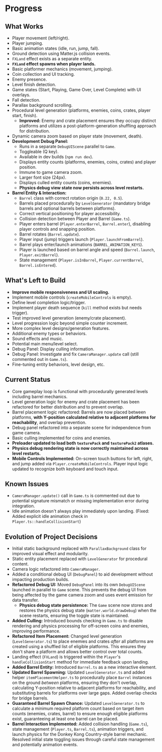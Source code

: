 # Progress

## What Works

- Player movement (left/right).
- Player jumping.
- Basic animation states (idle, run, jump, fall).
- Ground detection using Matter.js collision events.
- `FXLand` effect exists as a separate entity.
- **`FXLand` effect spawns when player lands.**
- Basic platformer mechanics (movement, jumping).
- Coin collection and UI tracking.
- Enemy presence.
- Level finish detection.
- Game states (Start, Playing, Game Over, Level Complete) with UI overlays.
- Fall detection.
- Parallax background scrolling.
- Procedural level generation (platforms, enemies, coins, crates, player start, finish).
  - **Improved:** Enemy and crate placement ensures they occupy distinct platforms and utilizes a post-platform-generation shuffling approach for distribution.
- Dynamic camera zoom based on player state (movement, death).
- **Development Debug Panel:**
  - Runs in a separate `DebugUIScene` parallel to `Game`.
  - Toggleable (Q key).
  - Available in dev builds (`npm run dev`).
  - Displays entity counts (platforms, enemies, coins, crates) and player position.
  - Immune to game camera zoom.
  - Larger font size (24px).
  - Displays culled entity counts (coins, enemies).
  - **Physics debug view state now persists across level restarts.**
- **Barrel Entity & Interaction:**
  - `Barrel` class with correct rotation origin (`0.22, 0.5`).
  - Barrels placed procedurally by `LevelGenerator` (mandatory bridge barrels and optional barrels between platforms).
  - Correct vertical positioning for player accessibility.
  - Collision detection between Player and Barrel (`Game.ts`).
  - Player enters barrel (`Player.enterBarrel`, `Barrel.enter`), disabling player controls and snapping position.
  - Barrel rotates (`Barrel.update`).
  - Player input (jump) triggers launch (`Player.launchFromBarrel`).
  - Barrel plays enter/launch animations (`BARREL_ANIMATION_KEYS`).
  - Player is launched based on barrel angle and speed (`Barrel.launch`, `Player.exitBarrel`).
  - State management (`Player.isInBarrel`, `Player.currentBarrel`, `Barrel.isEntered`).

## What's Left to Build

- **Improve mobile responsiveness and UI scaling.**
- Implement mobile controls (`createMobileControls` is empty).
- Define level completion logic/trigger.
- Implement player death sequence (`kill` method exists but needs trigger).
- Test improved level generation (enemy/crate placement).
- Level progression logic beyond simple counter increment.
- More complex level designs/generation features.
- Additional enemy types or behaviors.
- Sound effects and music.
- Potential main menu/level select.
- Debug Panel: Display culling information.
- Debug Panel: Investigate and fix `CameraManager.update` call (still commented out in `Game.ts`).
- Fine-tuning entity behaviors, level design, etc.

## Current Status

- Core gameplay loop is functional with procedurally generated levels including barrel mechanics.
- Level generation logic for enemy and crate placement has been refactored for better distribution and to prevent overlap.
- Barrel placement logic refactored: Barrels are now placed between platforms, **with Y-position calculated relative to adjacent platforms for reachability**, and overlap prevention.
- Debug panel refactored into a separate scene for independence from game camera.
- Basic culling implemented for coins and enemies.
- **Preloader updated to load both `texturePack` and `texturePack2` atlases.**
- **Physics debug rendering state is now correctly maintained across level restarts.**
- **Mobile Controls Implemented:** On-screen touch buttons for left, right, and jump added via `Player.createMobileControls`. Player input logic updated to recognize both keyboard and touch input.

## Known Issues

- `CameraManager.update()` call in `Game.ts` is commented out due to potential signature mismatch or missing implementation error during integration.
- Idle animation doesn't always play immediately upon landing. (Fixed: Added explicit idle animation check in `Player.ts::handleCollisionStart`)

## Evolution of Project Decisions

- Initial static background replaced with `ParallaxBackground` class for improved visual effect and modularity.
- Static entity placement replaced with `LevelGenerator` for procedural content.
- Camera logic refactored into `CameraManager`.
- Added a conditional debug UI (`DebugPanel`) to aid development without impacting production builds.
- **Refactored Debug UI:** Moved `DebugPanel` into its own `DebugUIScene` launched in parallel to `Game` scene. This prevents the debug UI from being affected by the game camera zoom and uses event emission for data transfer.
  - **Physics debug state persistence:** The `Game` scene now stores and restores the physics debug state (`matter.world.drawDebug`) when the scene restarts, ensuring the toggle state is maintained.
- **Added Culling:** Introduced bounds checking in `Game.ts` to disable rendering and physics processing for off-screen coins and enemies, improving performance.
- **Refactored Item Placement:** Changed level generation (`LevelGenerator.ts`) to place enemies and crates _after_ all platforms are created using a shuffled list of eligible platforms. This ensures they don't share a platform and allows better control over total counts.
- Landing effect (`FXLand`) is triggered within the `Player`'s `handleCollisionStart` method for immediate feedback upon landing.
- **Added Barrel Entity:** Introduced `Barrel.ts` as a new interactive element.
- **Updated Barrel Spawning:** Updated `LevelGenerator.ts` and added helper `itemPlacementHelper.ts` to procedurally place `Barrel` instances on the ground _between_ platforms, ensuring they don't overlap, calculating Y-position relative to adjacent platforms for reachability, and substituting barrels for platforms over large gaps. Added overlap checks for bridge barrels.
- **Guaranteed Barrel Spawn Chance:** Updated `LevelGenerator.ts` to calculate a minimum required platform count based on target item counts (enemies, crates, barrel) to ensure enough eligible platforms exist, guaranteeing at least one barrel can be placed.
- **Barrel Interaction Implemented:** Added collision handling (`Game.ts`), state management (`Player.ts`, `Barrel.ts`), animation triggers, and launch physics for the Donkey Kong Country-style barrel mechanic. Resolved initial state toggling issues through careful state management and potentially animation events.
